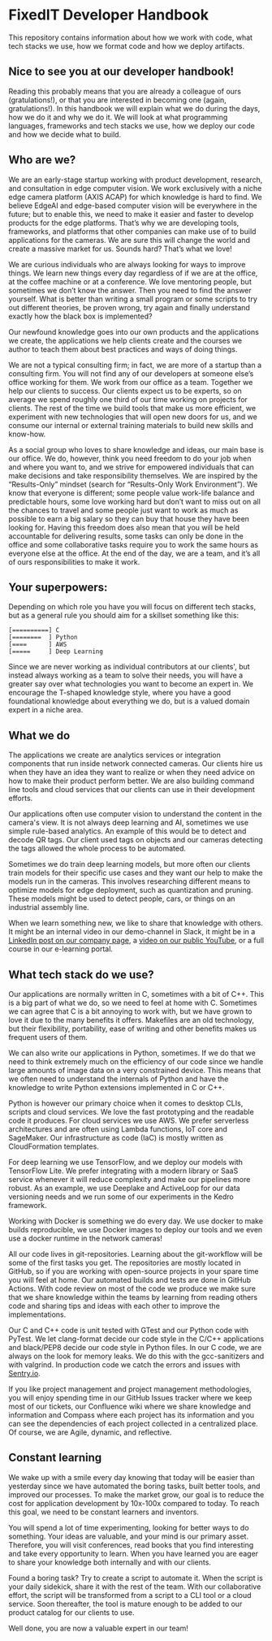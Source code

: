 # FixedIT Developer Handbook
This repository contains information about how we work with code, what tech stacks we use, how we format code and how we deploy artifacts.

## Nice to see you at our developer handbook!
Reading this probably means that you are already a colleague of ours (gratulations!), or that you are interested in becoming one (again, gratulations!). In this handbook we will explain what we do during the days, how we do it and why we do it. We will look at what programming languages, frameworks and tech stacks we use, how we deploy our code and how we decide what to build.

## Who are we?
We are an early-stage startup working with product development, research, and consultation in edge computer vision. We work exclusively with a niche edge camera platform (AXIS ACAP) for which knowledge is hard to find. We believe EdgeAI and edge-based computer vision will be everywhere in the future; but to enable this, we need to make it easier and faster to develop products for the edge platforms. That’s why we are developing tools, frameworks, and platforms that other companies can make use of to build applications for the cameras. We are sure this will change the world and create a massive market for us. Sounds hard? That’s what we love!

We are curious individuals who are always looking for ways to improve things. We learn new things every day regardless of if we are at the office, at the coffee machine or at a conference. We love mentoring people, but sometimes we don’t know the answer. Then you need to find the answer yourself. What is better than writing a small program or some scripts to try out different theories, be proven wrong, try again and finally understand exactly how the black box is implemented?

Our newfound knowledge goes into our own products and the applications we create, the applications we help clients create and the courses we author to teach them about best practices and ways of doing things.

We are not a typical consulting firm; in fact, we are more of a startup than a consulting firm. You will not find any of our developers at someone else’s office working for them. We work from our office as a team. Together we help our clients to success. Our clients expect us to be experts, so on average we spend roughly one third of our time working on projects for clients. The rest of the time we build tools that make us more efficient, we experiment with new technologies that will open new doors for us, and we consume our internal or external training materials to build new skills and know-how.

As a social group who loves to share knowledge and ideas, our main base is our office. We do, however, think you need freedom to do your job when and where you want to, and we strive for empowered individuals that can make decisions and take responsibility themselves. We are inspired by the “Results-Only” mindset (search for “Results-Only Work Environment”). We know that everyone is different; some people value work-life balance and predictable hours, some love working hard but don’t want to miss out on all the chances to travel and some people just want to work as much as possible to earn a big salary so they can buy that house they have been looking for. Having this freedom does also mean that you will be held accountable for delivering results, some tasks can only be done in the office and some collaborative tasks require you to work the same hours as everyone else at the office. At the end of the day, we are a team, and it’s all of ours responsibilities to make it work.

## Your superpowers:
Depending on which role you have you will focus on different tech stacks, but as a general rule you should aim for a skillset something like this:
```
[==========] C
[========  ] Python
[====      ] AWS
[=====     ] Deep Learning
```

Since we are never working as individual contributors at our clients', but instead always working as a team to solve their needs, you will have a greater say over what technologies you want to become an expert in. We encourage the T-shaped knowledge style, where you have a good foundational knowledge about everything we do, but is a valued domain expert in a niche area.

## What we do
The applications we create are analytics services or integration components that run inside network connected cameras. Our clients hire us when they have an idea they want to realize or when they need advice on how to make their product perform better. We are also building command line tools and cloud services that our clients can use in their development efforts.

Our applications often use computer vision to understand the content in the camera's view. It is not always deep learning and AI, sometimes we use simple rule-based analytics. An example of this would be to detect and decode QR tags. Our client used tags on objects and our cameras detecting the tags allowed the whole process to be automated.

Sometimes we do train deep learning models, but more often our clients train models for their specific use cases and they want our help to make the models run in the cameras. This involves researching different means to optimize models for edge deployment, such as quantization and pruning. These models might be used to detect people, cars, or things on an industrial assembly line.

When we learn something new, we like to share that knowledge with others. It might be an internal video in our demo-channel in Slack, it might be in a [LinkedIn post on our company page](https://www.linkedin.com/company/fixedit), a [video on our public YouTube](https://www.youtube.com/@fixeditconsulting/videos), or a full course in our e-learning portal.

## What tech stack do we use?
Our applications are normally written in C, sometimes with a bit of C++. This is a big part of what we do, so we need to feel at home with C. Sometimes we can agree that C is a bit annoying to work with, but we have grown to love it due to the many benefits it offers. Makefiles are an old technology, but their flexibility, portability, ease of writing and other benefits makes us frequent users of them.

We can also write our applications in Python, sometimes. If we do that we need to think extremely much on the efficiency of our code since we handle large amounts of image data on a very constrained device. This means that we often need to understand the internals of Python and have the knowledge to write Python extensions implemented in C or C++.

Python is however our primary choice when it comes to desktop CLIs, scripts and cloud services. We love the fast prototyping and the readable code it produces. For cloud services we use AWS. We prefer serverless architectures and are often using Lambda functions, IoT core and SageMaker. Our infrastructure as code (IaC) is mostly written as CloudFormation templates.

For deep learning we use TensorFlow, and we deploy our models with TensorFlow Lite. We prefer integrating with a modern library or SaaS service whenever it will reduce complexity and make our pipelines more robust. As an example, we use Deeplake and ActiveLoop for our data versioning needs and we run some of our experiments in the Kedro framework.

Working with Docker is something we do every day. We use docker to make builds reproducible, we use Docker images to deploy our tools and we even use a docker runtime in the network cameras!

All our code lives in git-repositories. Learning about the git-workflow will be some of the first tasks you get. The repositories are mostly located in GitHub, so if you are working with open-source projects in your spare time you will feel at home. Our automated builds and tests are done in GitHub Actions. With code review on most of the code we produce we make sure that we share knowledge within the teams by learning from reading others code and sharing tips and ideas with each other to improve the implementations.

Our C and C++ code is unit tested with GTest and our Python code with PyTest. We let clang-format decide our code style in the C/C++ applications and black/PEP8 decide our code style in Python files. In our C code, we are always on the look for memory leaks. We do this with the gcc-sanitizers and with valgrind. In production code we catch the errors and issues with [Sentry.io](https://sentry.io).

If you like project management and project management methodologies, you will enjoy spending time in our GitHub Issues tracker where we keep most of our tickets, our Confluence wiki where we share knowledge and information and Compass where each project has its information and you can see the dependencies of each project collected in a centralized place. Of course, we are Agile, dynamic, and reflective.

## Constant learning
We wake up with a smile every day knowing that today will be easier than yesterday since we have automated the boring tasks, built better tools, and improved our processes. To make the market grow, our goal is to reduce the cost for application development by 10x-100x compared to today. To reach this goal, we need to be constant learners and inventors.

You will spend a lot of time experimenting, looking for better ways to do something. Your ideas are valuable, and your mind is our primary asset. Therefore, you will visit conferences, read books that you find interesting and take every opportunity to learn. When you have learned you are eager to share your knowledge both internally and with our clients.

Found a boring task? Try to create a script to automate it. When the script is your daily sidekick, share it with the rest of the team. With our collaborative effort, the script will be transformed from a script to a CLI tool or a cloud service. Soon thereafter, the tool is mature enough to be added to our product catalog for our clients to use.

Well done, you are now a valuable expert in our team!
